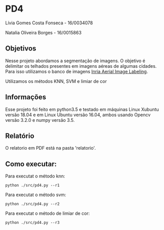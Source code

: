 # PD4

Lívia Gomes Costa Fonseca - 16/0034078

Natalia Oliveira Borges - 16/0015863

## Objetivos

Nesse projeto abordamos a segmentação de imagens. O objetivo é delimitar os telhados presentes em imagens aéreas de algumas cidades. Para isso utilizamos o banco de imagens [Inria Aerial Image Labeling](https://project.inria.fr/aerialimagelabeling/).

Utilizamos os métodos KNN, SVM e limiar de cor

## Informações

Esse projeto foi feito em python3.5 e testado em máquinas Linux Xubuntu versão 18.04 e em Linux Ubuntu versão 16.04, ambos usando Opencv versão 3.2.0 e numpy versão 3.5.

## Relatório

O relatorio em PDF está na pasta 'relatorio'.

## Como executar:

Para executat o método knn:

```
python ./src/pd4.py --r1
```


Para executat o método svm:

```
python ./src/pd4.py --r2
```


Para executat o método de limiar de cor:

```
python ./src/pd4.py --r3
```

